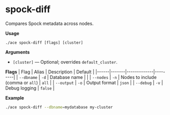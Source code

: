 # spock-diff

Compares Spock metadata across nodes.

**Usage**
```
./ace spock-diff [flags] [cluster]
```

**Arguments**
- `[cluster]` — Optional; overrides `default_cluster`.

**Flags**
| Flag | Alias | Description | Default |
|------|-------|-------------|---------|
| `--dbname` | `-d` | Database name |  |
| `--nodes` | `-n` | Nodes to include (comma or `all`) | `all` |
| `--output` | `-o` | Output format | `json` |
| `--debug` | `-v` | Debug logging | `false` |

**Example**
```sh
./ace spock-diff --dbname=mydatabase my-cluster
```
